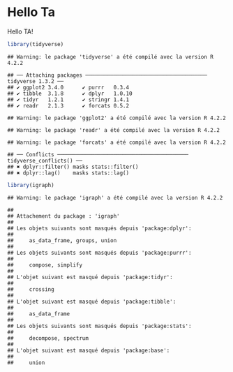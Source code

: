 Hello Ta
================

Hello TA!

``` r
library(tidyverse)
```

    ## Warning: le package 'tidyverse' a été compilé avec la version R 4.2.2

    ## ── Attaching packages ─────────────────────────────────────── tidyverse 1.3.2 ──
    ## ✔ ggplot2 3.4.0      ✔ purrr   0.3.4 
    ## ✔ tibble  3.1.8      ✔ dplyr   1.0.10
    ## ✔ tidyr   1.2.1      ✔ stringr 1.4.1 
    ## ✔ readr   2.1.3      ✔ forcats 0.5.2

    ## Warning: le package 'ggplot2' a été compilé avec la version R 4.2.2

    ## Warning: le package 'readr' a été compilé avec la version R 4.2.2

    ## Warning: le package 'forcats' a été compilé avec la version R 4.2.2

    ## ── Conflicts ────────────────────────────────────────── tidyverse_conflicts() ──
    ## ✖ dplyr::filter() masks stats::filter()
    ## ✖ dplyr::lag()    masks stats::lag()

``` r
library(igraph)
```

    ## Warning: le package 'igraph' a été compilé avec la version R 4.2.2

    ## 
    ## Attachement du package : 'igraph'
    ## 
    ## Les objets suivants sont masqués depuis 'package:dplyr':
    ## 
    ##     as_data_frame, groups, union
    ## 
    ## Les objets suivants sont masqués depuis 'package:purrr':
    ## 
    ##     compose, simplify
    ## 
    ## L'objet suivant est masqué depuis 'package:tidyr':
    ## 
    ##     crossing
    ## 
    ## L'objet suivant est masqué depuis 'package:tibble':
    ## 
    ##     as_data_frame
    ## 
    ## Les objets suivants sont masqués depuis 'package:stats':
    ## 
    ##     decompose, spectrum
    ## 
    ## L'objet suivant est masqué depuis 'package:base':
    ## 
    ##     union
